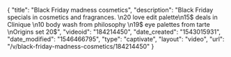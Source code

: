 {
    "title": "Black Friday madness cosmetics",
    "description": "Black Friday specials in cosmetics and fragrances. \n20 love edit palette\n15$ deals in Clinique \n10 body wash from philosophy \n19$ eye palettes from tarte \nOrigins set 20$",
    "videoid": "184214450",
    "date_created": "1543015931",
    "date_modified": "1546466795",
    "type": "captivate",
    "layout": "video",
    "url": "\/v\/black-friday-madness-cosmetics\/184214450"
}